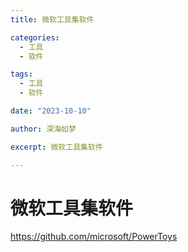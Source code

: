 ```yaml
---
title: 微软工具集软件

categories:
  - 工具
  - 软件

tags:
  - 工具
  - 软件

date: "2023-10-10"

author: 深海如梦

excerpt: 微软工具集软件

---
```


# 微软工具集软件

https://github.com/microsoft/PowerToys 